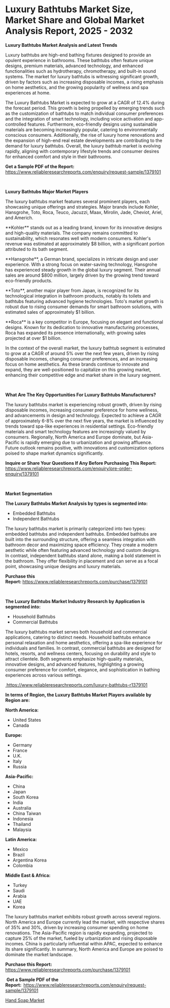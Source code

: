 <p><h1>Luxury Bathtubs Market Size, Market Share and Global Market Analysis Report, 2025 - 2032</h1></p><p><strong>Luxury Bathtubs Market Analysis and Latest Trends</strong></p>
<p><p>Luxury bathtubs are high-end bathing fixtures designed to provide an opulent experience in bathrooms. These bathtubs often feature unique designs, premium materials, advanced technology, and enhanced functionalities such as hydrotherapy, chromotherapy, and built-in sound systems. The market for luxury bathtubs is witnessing significant growth, driven by factors such as increasing disposable incomes, a rising emphasis on home aesthetics, and the growing popularity of wellness and spa experiences at home.</p><p>The Luxury Bathtubs Market is expected to grow at a CAGR of 12.4% during the forecast period. This growth is being propelled by emerging trends such as the customization of bathtubs to match individual consumer preferences and the integration of smart technology, including voice activation and app-controlled features. Furthermore, eco-friendly designs using sustainable materials are becoming increasingly popular, catering to environmentally conscious consumers. Additionally, the rise of luxury home renovations and the expansion of high-end real estate developments are contributing to the demand for luxury bathtubs. Overall, the luxury bathtub market is evolving rapidly, aligning with contemporary lifestyle trends and consumer desires for enhanced comfort and style in their bathrooms.</p></p>
<p><strong>Get a Sample PDF of the Report:&nbsp;</strong> <a href="https://www.reliableresearchreports.com/enquiry/request-sample/1379101?utm_campaign=3086&utm_medium=2&utm_source=Github&utm_content=ia&utm_term=04042025&utm_id=luxury-bathtubs">https://www.reliableresearchreports.com/enquiry/request-sample/1379101</a></p>
<p>&nbsp;</p>
<p><strong>Luxury Bathtubs Major Market Players</strong></p>
<p><p>The luxury bathtubs market features several prominent players, each showcasing unique offerings and strategies. Major brands include Kohler, Hansgrohe, Toto, Roca, Teuco, Jacuzzi, Maax, Mirolin, Jade, Cheviot, Ariel, and Americh.</p><p>**Kohler** stands out as a leading brand, known for its innovative designs and high-quality materials. The company remains committed to sustainability, which resonates well with modern consumers. Kohler's revenue was estimated at approximately $8 billion, with a significant portion attributed to its bath segment.</p><p>**Hansgrohe**, a German brand, specializes in intricate design and user experience. With a strong focus on water-saving technology, Hansgrohe has experienced steady growth in the global luxury segment. Their annual sales are around $800 million, largely driven by the growing trend toward eco-friendly products.</p><p>**Toto**, another major player from Japan, is recognized for its technological integration in bathroom products, notably its toilets and bathtubs featuring advanced hygiene technologies. Toto's market growth is robust due to rising consumer demands for smart bathroom solutions, with estimated sales of approximately $1 billion.</p><p>**Roca** is a key competitor in Europe, focusing on elegant and functional designs. Known for its dedication to innovative manufacturing processes, Roca has expanded its presence internationally, with growing sales projected at over $1 billion.</p><p>In the context of the overall market, the luxury bathtub segment is estimated to grow at a CAGR of around 5% over the next few years, driven by rising disposable incomes, changing consumer preferences, and an increasing focus on home aesthetics. As these brands continue to innovate and expand, they are well-positioned to capitalize on this growing market, enhancing their competitive edge and market share in the luxury segment.</p></p>
<p>&nbsp;</p>
<p><strong>What Are The Key Opportunities For Luxury Bathtubs Manufacturers?</strong></p>
<p><p>The luxury bathtubs market is experiencing robust growth, driven by rising disposable incomes, increasing consumer preference for home wellness, and advancements in design and technology. Expected to achieve a CAGR of approximately 6-8% over the next five years, the market is influenced by trends toward spa-like experiences in residential settings. Eco-friendly materials and smart technology features are increasingly valued by consumers. Regionally, North America and Europe dominate, but Asia-Pacific is rapidly emerging due to urbanization and growing affluence. Future outlook remains positive, with innovations and customization options poised to shape market dynamics significantly.</p></p>
<p><strong>Inquire or Share Your Questions If Any Before Purchasing This Report:</strong> <a href="https://www.reliableresearchreports.com/enquiry/pre-order-enquiry/1379101?utm_campaign=3086&utm_medium=2&utm_source=Github&utm_content=ia&utm_term=04042025&utm_id=luxury-bathtubs">https://www.reliableresearchreports.com/enquiry/pre-order-enquiry/1379101</a></p>
<p>&nbsp;</p>
<p><strong>Market Segmentation</strong></p>
<p><strong>The Luxury Bathtubs Market Analysis by types is segmented into:</strong></p>
<p><ul><li>Embedded Bathtubs</li><li>Independent Bathtubs</li></ul></p>
<p><p>The luxury bathtubs market is primarily categorized into two types: embedded bathtubs and independent bathtubs. Embedded bathtubs are built into the surrounding structure, offering a seamless integration with bathroom decor and maximizing space efficiency. They create a modern aesthetic while often featuring advanced technology and custom designs. In contrast, independent bathtubs stand alone, making a bold statement in the bathroom. They offer flexibility in placement and can serve as a focal point, showcasing unique designs and luxury materials.</p></p>
<p><strong>Purchase this Report:&nbsp;</strong><a href="https://www.reliableresearchreports.com/purchase/1379101?utm_campaign=3086&utm_medium=2&utm_source=Github&utm_content=ia&utm_term=04042025&utm_id=luxury-bathtubs">https://www.reliableresearchreports.com/purchase/1379101</a></p>
<p>&nbsp;</p>
<p><strong>The Luxury Bathtubs Market Industry Research by Application is segmented into:</strong></p>
<p><ul><li>Household Bathtubs</li><li>Commercial Bathtubs</li></ul></p>
<p><p>The luxury bathtubs market serves both household and commercial applications, catering to distinct needs. Household bathtubs enhance personal relaxation and home aesthetics, offering a spa-like experience for individuals and families. In contrast, commercial bathtubs are designed for hotels, resorts, and wellness centers, focusing on durability and style to attract clientele. Both segments emphasize high-quality materials, innovative designs, and advanced features, highlighting a growing consumer preference for comfort, elegance, and sophistication in bathing experiences across various settings.</p></p>
<p><a href="https://www.reliableresearchreports.com/luxury-bathtubs-r1379101?utm_campaign=3086&utm_medium=2&utm_source=Github&utm_content=ia&utm_term=04042025&utm_id=luxury-bathtubs">&nbsp;https://www.reliableresearchreports.com/luxury-bathtubs-r1379101</a></p>
<p><strong>In terms of Region, the Luxury Bathtubs Market Players available by Region are:</strong></p>
<p>
    <p> <strong> North America: </strong>
        <ul>
            <li>United States</li>
            <li>Canada</li>
        </ul>
        </p> 
    <p> <strong> Europe: </strong>
        <ul>
            <li>Germany</li>
            <li>France</li>
            <li>U.K.</li>
            <li>Italy</li>
            <li>Russia</li>
        </ul>
        </p> 
    <p> <strong> Asia-Pacific: </strong>
        <ul>
            <li>China</li>
            <li>Japan</li>
            <li>South Korea</li>
            <li>India</li>
            <li>Australia</li>
            <li>China Taiwan</li>
            <li>Indonesia</li>
            <li>Thailand</li>
            <li>Malaysia</li>
        </ul>
        </p> 
    <p> <strong> Latin America: </strong>
        <ul>
            <li>Mexico</li>
            <li>Brazil</li>
            <li>Argentina Korea</li>
            <li>Colombia</li>
        </ul>
        </p> 
    <p> <strong> Middle East & Africa: </strong>
        <ul>
            <li>Turkey</li>
            <li>Saudi</li>
            <li>Arabia</li>
            <li>UAE</li>
            <li>Korea</li>
        </ul>
    </p>
    </p>
<p><p>The luxury bathtubs market exhibits robust growth across several regions. North America and Europe currently lead the market, with respective shares of 35% and 30%, driven by increasing consumer spending on home renovations. The Asia-Pacific region is rapidly expanding, projected to capture 25% of the market, fueled by urbanization and rising disposable incomes. China is particularly influential within APAC, expected to enhance its share significantly. In summary, North America and Europe are poised to dominate the market landscape.</p></p>
<p><strong>Purchase this Report: </strong><a href="https://www.reliableresearchreports.com/purchase/1379101?utm_campaign=3086&utm_medium=2&utm_source=Github&utm_content=ia&utm_term=04042025&utm_id=luxury-bathtubs">https://www.reliableresearchreports.com/purchase/1379101</a></p>
<p>&nbsp;<strong>Get a Sample PDF of the Report:&nbsp;&nbsp;</strong><a href="https://www.reliableresearchreports.com/enquiry/request-sample/1379101?utm_campaign=3086&utm_medium=2&utm_source=Github&utm_content=ia&utm_term=04042025&utm_id=luxury-bathtubs">https://www.reliableresearchreports.com/enquiry/request-sample/1379101</a></p>
<p><strong></strong></p>
<p><p><a href="https://github.com/jhamygunler/Market-Research-Report-List-1/blob/main/hand-soap-market.md?utm_campaign=3086&utm_medium=2&utm_source=Github&utm_content=ia&utm_term=04042025&utm_id=luxury-bathtubs">Hand Soap Market</a></p></p>
